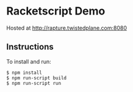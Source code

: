 Racketscript Demo
=================

Hosted at http://rapture.twistedplane.com:8080

## Instructions

To install and run:

    $ npm install
    $ npm run-script build
    $ npm run-script run
